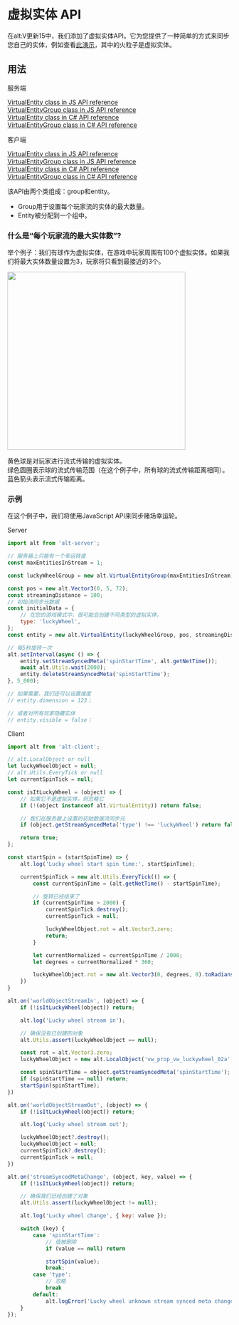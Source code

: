 # 虚拟实体 API

在alt:V更新15中，我们添加了虚拟实体API。它为您提供了一种简单的方式来同步您自己的实体，例如查看[此演示](https://discord.com/channels/371265202378899476/384874419446743041/1106288579598110741)，其中的火粒子是虚拟实体。

## 用法

服务端

[VirtualEntity class in JS API reference](https://docs.altv.mp/js/api/alt-server.VirtualEntity.html)<br>
[VirtualEntityGroup class in JS API reference](https://docs.altv.mp/js/api/alt-server.VirtualEntityGroup.html)<br>
[VirtualEntity class in C# API reference](https://docs.altv.mp/cs/api/AltV.Net.Elements.Entities.VirtualEntity.html)<br>
[VirtualEntityGroup class in C# API reference](https://docs.altv.mp/cs/api/AltV.Net.Elements.Entities.VirtualEntityGroup.html)<br>

客户端

[VirtualEntity class in JS API reference](https://docs.altv.mp/js/api/alt-client.VirtualEntity.html)<br>
[VirtualEntityGroup class in JS API reference](https://docs.altv.mp/js/api/alt-client.VirtualEntityGroup.html)<br>
[VirtualEntity class in C# API reference](https://docs.altv.mp/cs/api/AltV.Net.Client.Elements.Entities.VirtualEntity.html)<br>
[VirtualEntityGroup class in C# API reference](https://docs.altv.mp/cs/api/AltV.Net.Client.Elements.Entities.VirtualEntityGroup.html)<br>

该API由两个类组成：group和entity。<br>

- Group用于设置每个玩家流的实体的最大数量。<br>
- Entity被分配到一个组中。<br>

### 什么是“每个玩家流的最大实体数”?<br>

举个例子：我们有球作为虚拟实体，在游戏中玩家周围有100个虚拟实体。如果我们将最大实体数量设置为3，玩家将只看到最接近的3个。

<img src="https://i.imgur.com/yUZKwQQ.png" width="400px"/>

黄色球是对玩家进行流式传输的虚拟实体。<br>
绿色圆圈表示球的流式传输范围（在这个例子中，所有球的流式传输距离相同）。<br>
蓝色箭头表示流式传输距离。

### 示例

在这个例子中，我们将使用JavaScript API来同步赌场幸运轮。

Server

```js
import alt from 'alt-server';

// 服务器上只能有一个幸运转盘
const maxEntitiesInStream = 1;

const luckyWheelGroup = new alt.VirtualEntityGroup(maxEntitiesInStream);

const pos = new alt.Vector3(0, 5, 72);
const streamingDistance = 100;
// 初始流同步元数据
const initialData = {
    // 在您的游戏模式中，很可能会创建不同类型的虚拟实体。
    type: 'luckyWheel',
};
const entity = new alt.VirtualEntity(luckyWheelGroup, pos, streamingDistance, initialData);

// 每5秒旋转一次
alt.setInterval(async () => {
    entity.setStreamSyncedMeta('spinStartTime', alt.getNetTime());
    await alt.Utils.wait(2000);
    entity.deleteStreamSyncedMeta('spinStartTime');
}, 5_000);

// 如果需要，我们还可以设置维度
// entity.dimension = 123；

// 或者对所有玩家隐藏实体
// entity.visible = false；
```

Client

```js
import alt from 'alt-client';

// alt.LocalObject or null
let luckyWheelObject = null;
// alt.Utils.EveryTick or null
let currentSpinTick = null;

const isItLuckyWheel = (object) => {
    // 如果它不是虚拟实体，则忽略它
    if (!(object instanceof alt.VirtualEntity)) return false;

    // 我们在服务器上设置的初始数据流同步元
    if (object.getStreamSyncedMeta('type') !== 'luckyWheel') return false;

    return true;
};

const startSpin = (startSpinTime) => {
    alt.log('Lucky wheel start spin time:', startSpinTime);

    currentSpinTick = new alt.Utils.EveryTick(() => {
        const currentSpinTime = (alt.getNetTime() - startSpinTime);

        // 旋转已经结束了
        if (currentSpinTime > 2000) {
            currentSpinTick.destroy();
            currentSpinTick = null;

            luckyWheelObject.rot = alt.Vector3.zero;
            return;
        }

        let currentNormalized = currentSpinTime / 2000;
        let degrees = currentNormalized * 360;

        luckyWheelObject.rot = new alt.Vector3(0, degrees, 0).toRadians();
    })
}

alt.on('worldObjectStreamIn', (object) => {
    if (!isItLuckyWheel(object)) return;

    alt.log('Lucky wheel stream in');

    // 确保没有已创建的对象
    alt.Utils.assert(luckyWheelObject == null);

    const rot = alt.Vector3.zero;
    luckyWheelObject = new alt.LocalObject('vw_prop_vw_luckywheel_02a', object.pos, rot);

    const spinStartTime = object.getStreamSyncedMeta('spinStartTime');
    if (spinStartTime == null) return;
    startSpin(spinStartTime);
})

alt.on('worldObjectStreamOut', (object) => {
    if (!isItLuckyWheel(object)) return;

    alt.log('Lucky wheel stream out');

    luckyWheelObject?.destroy();
    luckyWheelObject = null;
    currentSpinTick?.destroy();
    currentSpinTick = null;
})

alt.on('streamSyncedMetaChange', (object, key, value) => {
    if (!isItLuckyWheel(object)) return;

    // 确保我们已经创建了对象
    alt.Utils.assert(luckyWheelObject != null);

    alt.log('Lucky wheel change', { key: value });

    switch (key) {
        case 'spinStartTime':
            // 值被删除
            if (value == null) return

            startSpin(value);
            break;
        case 'type':
            // 忽略
            break
        default:
            alt.logError('Lucky wheel unknown stream synced meta change key:', key);
    }
});
```
